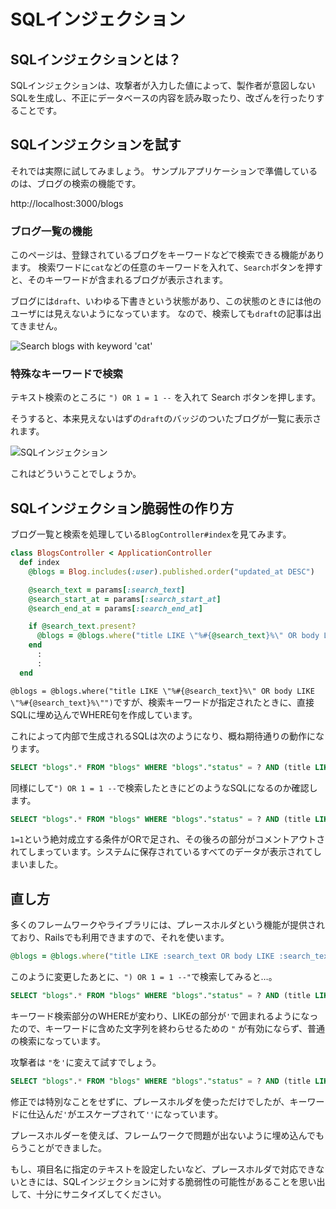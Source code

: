 # SQLインジェクション

## SQLインジェクションとは？
SQLインジェクションは、攻撃者が入力した値によって、製作者が意図しないSQLを生成し、不正にデータベースの内容を読み取ったり、改ざんを行ったりすることです。

## SQLインジェクションを試す

それでは実際に試してみましょう。
サンプルアプリケーションで準備しているのは、ブログの検索の機能です。

http://localhost:3000/blogs

### ブログ一覧の機能

このページは、登録されているブログをキーワードなどで検索できる機能があります。
検索ワードに`cat`などの任意のキーワードを入れて、`Search`ボタンを押すと、そのキーワードが含まれるブログが表示されます。

ブログには`draft`、いわゆる下書きという状態があり、この状態のときには他のユーザには見えないようになっています。
なので、検索しても`draft`の記事は出てきません。

![Search blogs with keyword 'cat'](https://cdn-ak.f.st-hatena.com/images/fotolife/k/ken1flan/20190120/20190120201052.png)

### 特殊なキーワードで検索

テキスト検索のところに `") OR 1 = 1 --` を入れて Search ボタンを押します。

そうすると、本来見えないはずの`draft`のバッジのついたブログが一覧に表示されます。

![SQLインジェクション](https://cdn-ak.f.st-hatena.com/images/fotolife/k/ken1flan/20190122/20190122233806.png)

これはどういうことでしょうか。

## SQLインジェクション脆弱性の作り方

ブログ一覧と検索を処理している`BlogController#index`を見てみます。

```ruby
class BlogsController < ApplicationController
  def index
    @blogs = Blog.includes(:user).published.order("updated_at DESC")

    @search_text = params[:search_text]
    @search_start_at = params[:search_start_at]
    @search_end_at = params[:search_end_at]

    if @search_text.present?
      @blogs = @blogs.where("title LIKE \"%#{@search_text}%\" OR body LIKE \"%#{@search_text}%\"")
    end
      :
      :
  end
```

`@blogs = @blogs.where("title LIKE \"%#{@search_text}%\" OR body LIKE \"%#{@search_text}%\"")`ですが、検索キーワードが指定されたときに、直接SQLに埋め込んでWHERE句を作成しています。

これによって内部で生成されるSQLは次のようになり、概ね期待通りの動作になります。

```SQL
SELECT "blogs".* FROM "blogs" WHERE "blogs"."status" = ? AND (title LIKE "%cat%" OR body LIKE "%cat%") ORDER BY updated_at DESC  [["status", 1]]
```

同様にして`") OR 1 = 1 --`で検索したときにどのようなSQLになるのか確認します。

```sql
SELECT "blogs".* FROM "blogs" WHERE "blogs"."status" = ? AND (title LIKE "%") OR 1 = 1 -- %" OR body LIKE "%") OR 1 = 1 -- %") ORDER BY updated_at DESC
```

`1=1`という絶対成立する条件がORで足され、その後ろの部分がコメントアウトされてしまっています。システムに保存されているすべてのデータが表示されてしまいました。

## 直し方

多くのフレームワークやライブラリには、プレースホルダという機能が提供されており、Railsでも利用できますので、それを使います。

```ruby
@blogs = @blogs.where("title LIKE :search_text OR body LIKE :search_text", search_text: "%#{@search_text}%")
```

このように変更したあとに、`") OR 1 = 1 --"`で検索してみると…。

```sql
SELECT "blogs".* FROM "blogs" WHERE "blogs"."status" = ? AND (title LIKE '%") OR 1 = 1 -- %' OR body LIKE '%") OR 1 = 1 -- %') ORDER BY updated_at DESC
```

キーワード検索部分のWHEREが変わり、LIKEの部分が`'`で囲まれるようになったので、キーワードに含めた文字列を終わらせるための `"` が有効にならず、普通の検索になっています。

攻撃者は `"`を`'`に変えて試すでしょう。

```sql
SELECT "blogs".* FROM "blogs" WHERE "blogs"."status" = ? AND (title LIKE '%'') OR 1 = 1 -- %' OR body LIKE '%'') OR 1 = 1 -- %') ORDER BY updated_at DESC
```

修正では特別なことをせずに、プレースホルダを使っただけでしたが、キーワードに仕込んだ`'`がエスケープされて`''`になっています。

プレースホルダーを使えば、フレームワークで問題が出ないように埋め込んでもらうことができました。

もし、項目名に指定のテキストを設定したいなど、プレースホルダで対応できないときには、SQLインジェクションに対する脆弱性の可能性があることを思い出して、十分にサニタイズしてください。
